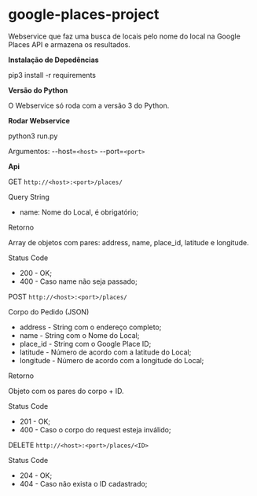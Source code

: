 # google-places-project
Webservice​ que faz uma busca de locais pelo nome do local na Google Places API e armazena os resultados.


**Instalação de Depedências**

pip3 install -r requirements


**Versão do Python**

O Webservice só roda com a versão 3 do Python.


**Rodar Webservice**

python3 run.py 

Argumentos:
    --host=`<host>`
    --port=`<port>`


**Api**

GET `http://<host>:<port>/places/`

Query String

- name: Nome do Local, é obrigatório;

Retorno

Array de objetos com pares: address, name, place_id, latitude e longitude.

Status Code

- 200 - OK;
- 400 - Caso name não seja passado;


POST `http://<host>:<port>/places/`

Corpo do Pedido (JSON)

- address - String com o endereço completo; 
- name - String com o Nome do Local;
- place_id - String com o Google Place ID;
- latitude - Número de acordo com a latitude do Local;
- longitude - Número de acordo com a longitude do Local;

Retorno

Objeto com os pares do corpo + ID.

Status Code

- 201 - OK;
- 400 - Caso o corpo do request esteja inválido;

DELETE `http://<host>:<port>/places/<ID>`

Status Code

- 204 - OK;
- 404 - Caso não exista o ID cadastrado;
